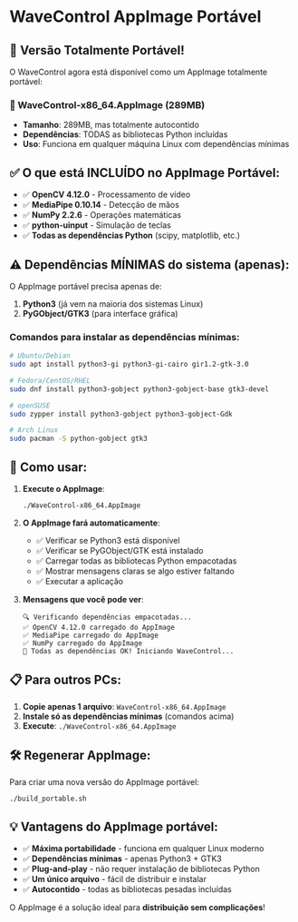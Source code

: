 # WaveControl AppImage Portável

## 🎉 Versão Totalmente Portável!

O WaveControl agora está disponível como um AppImage totalmente portável:

### 🚀 WaveControl-x86_64.AppImage (289MB)
- **Tamanho**: 289MB, mas totalmente autocontido
- **Dependências**: TODAS as bibliotecas Python incluídas
- **Uso**: Funciona em qualquer máquina Linux com dependências mínimas

## ✅ O que está INCLUÍDO no AppImage Portável:

- ✅ **OpenCV 4.12.0** - Processamento de vídeo
- ✅ **MediaPipe 0.10.14** - Detecção de mãos
- ✅ **NumPy 2.2.6** - Operações matemáticas  
- ✅ **python-uinput** - Simulação de teclas
- ✅ **Todas as dependências Python** (scipy, matplotlib, etc.)

## ⚠️ Dependências MÍNIMAS do sistema (apenas):

O AppImage portável precisa apenas de:
1. **Python3** (já vem na maioria dos sistemas Linux)
2. **PyGObject/GTK3** (para interface gráfica)

### Comandos para instalar as dependências mínimas:

```bash
# Ubuntu/Debian
sudo apt install python3-gi python3-gi-cairo gir1.2-gtk-3.0

# Fedora/CentOS/RHEL
sudo dnf install python3-gobject python3-gobject-base gtk3-devel

# openSUSE
sudo zypper install python3-gobject python3-gobject-Gdk

# Arch Linux
sudo pacman -S python-gobject gtk3
```

## 🚀 Como usar:

1. **Execute o AppImage**:
   ```bash
   ./WaveControl-x86_64.AppImage
   ```

2. **O AppImage fará automaticamente**:
   - ✅ Verificar se Python3 está disponível
   - ✅ Verificar se PyGObject/GTK está instalado
   - ✅ Carregar todas as bibliotecas Python empacotadas
   - ✅ Mostrar mensagens claras se algo estiver faltando
   - ✅ Executar a aplicação

3. **Mensagens que você pode ver**:
   ```
   🔍 Verificando dependências empacotadas...
   ✅ OpenCV 4.12.0 carregado do AppImage
   ✅ MediaPipe carregado do AppImage  
   ✅ NumPy carregado do AppImage
   🚀 Todas as dependências OK! Iniciando WaveControl...
   ```

## 📋 Para outros PCs:

1. **Copie apenas 1 arquivo**: `WaveControl-x86_64.AppImage`
2. **Instale só as dependências mínimas** (comandos acima)
3. **Execute**: `./WaveControl-x86_64.AppImage`

## 🛠️ Regenerar AppImage:

Para criar uma nova versão do AppImage portável:

```bash
./build_portable.sh
```

## 💡 Vantagens do AppImage portável:

- ✅ **Máxima portabilidade** - funciona em qualquer Linux moderno
- ✅ **Dependências mínimas** - apenas Python3 + GTK3
- ✅ **Plug-and-play** - não requer instalação de bibliotecas Python
- ✅ **Um único arquivo** - fácil de distribuir e instalar
- ✅ **Autocontido** - todas as bibliotecas pesadas incluídas

O AppImage é a solução ideal para **distribuição sem complicações**!

